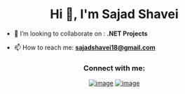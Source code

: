 <h1 align="center">Hi 👋, I'm Sajad Shavei</h1>

- 👯 I’m looking to collaborate on : **.NET Projects**

- 📫 How to reach me: **sajadshavei18@gmail.com**

<h3 align="center">Connect with me:</h3>
<div align="center">

[![image](https://img.shields.io/badge/LinkedIn-0077B5?style=for-the-badge&logo=linkedin&logoColor=white)](https://t.me/sajadshavei/)
[![image](https://img.shields.io/badge/Instagram-E4405F?style=for-the-badge&logo=instagram&logoColor=white)](https://www.instagram.com/sajad.shavei/)
</div>
